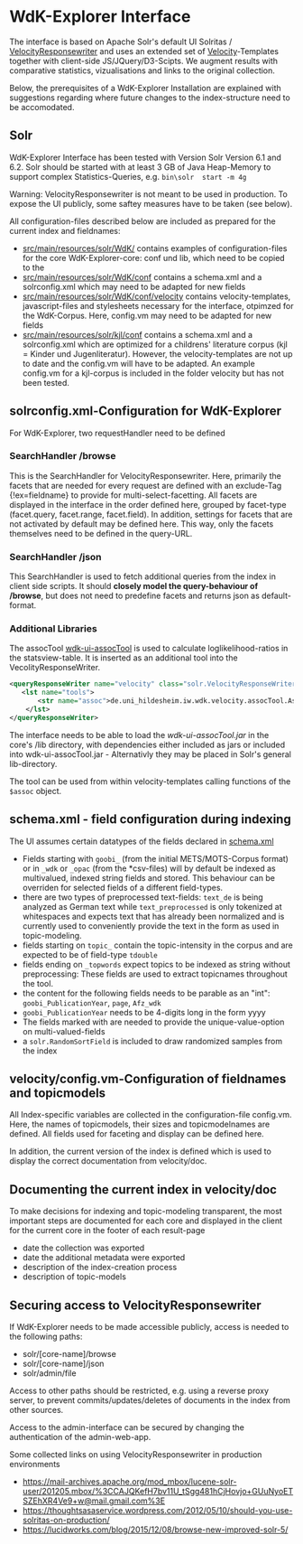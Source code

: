 # WdK-Explorer Interface 

The interface is based on Apache Solr's default UI Solritas / [VelocityResponsewriter](https://cwiki.apache.org/confluence/display/solr/Velocity+Response+Writer) and uses an extended set of [Velocity](https://velocity.apache.org/)-Templates together with client-side JS/JQuery/D3-Scipts. We augment results with comparative statistics, vizualisations and links to the original collection. 

Below, the prerequisites of a WdK-Explorer Installation are explained with suggestions regarding where future changes to the index-structure need to be accomodated. 


Solr
------
WdK-Explorer Interface has been tested with Version Solr Version 6.1 and 6.2. Solr should be started with at least 3 GB of Java Heap-Memory to support complex Statistics-Queries, e.g. `bin\solr  start -m 4g`

Warning: VelocityResponsewriter is not meant to be used in production. To expose the UI publicly, some saftey measures have to be taken (see below).

All configuration-files described below are included as prepared for the current index and fieldnames:

- [src/main/resources/solr/WdK/](src/main/resources/solr/WdK/) contains examples of configuration-files for the core WdK-Explorer-core: conf und lib, which need to be copied to the
- [src/main/resources/solr/WdK/conf](src/main/resources/solr/WdK/conf) contains a schema.xml and a solrconfig.xml which may need to be adapted for new fields
- [src/main/resources/solr/WdK/conf/velocity](src/main/resources/solr/WdK/conf/velocity) contains velocity-templates, javascript-files and stylesheets necessary for the interface, otpimzed for the WdK-Corpus. Here, config.vm may need to be adapted for new fields
 - [src/main/resources/solr/kjl/conf](src/main/resources/solr/kjl/conf) contains a schema.xml and a solrconfig.xml which are optimized for a childrens' literature corpus (kjl = Kinder und Jugenliteratur). However, the velocity-templates are not up to date and the config.vm will have to be adapted. An example config.vm for a kjl-corpus is included in the folder velocity but has not been tested.




solrconfig.xml-Configuration for WdK-Explorer
----

For WdK-Explorer, two requestHandler need to be defined

### SearchHandler **/browse**
This is the SearchHandler for VelocityResponsewriter. Here, primarily the facets that are needed for every request are defined with an exclude-Tag {!ex=fieldname} to provide for multi-select-facetting. All facets are displayed in the interface in the order defined here, grouped by facet-type (facet.query, facet.range, facet.field). In addition, settings for facets that are not activated by default may be defined here. This way, only the facets themselves need to be defined in the query-URL.

### SearchHandler **/json**
This SearchHandler is used to fetch additional queries from the index in client side scripts. It should **closely model the query-behaviour of /browse**, but does not need to predefine facets and returns json as default-format.


### Additional Libraries
The assocTool [wdk-ui-assocTool](./wdk-ui-assocTool) is used to calculate loglikelihood-ratios in the statsview-table. It is inserted as an additional tool into the VecolityResponseWriter.

```xml
<queryResponseWriter name="velocity" class="solr.VelocityResponseWriter" startup="lazy">
   <lst name="tools">   
       <str name="assoc">de.uni_hildesheim.iw.wdk.velocity.assocTool.AssocTool</str>
    </lst>
</queryResponseWriter>
```    
   
The interface needs to be able to load the *wdk-ui-assocTool.jar* in the core's /lib directory, with dependencies either included as jars or included into wdk-ui-assocTool.jar - Alternativly they may be placed in Solr's general lib-directory.

The tool can be used from within velocity-templates calling functions of the `$assoc` object. 

schema.xml - field configuration during indexing
---
The UI assumes certain datatypes of the fields declared in [schema.xml](src/main/resources/solr/WdK/conf/schema.xml)

- Fields starting with `goobi_` (from the initial METS/MOTS-Corpus format) or in `_wdk` or `_opac` (from the *csv-files) will by default be indexed as multivalued, indexed string fields and stored. This behaviour can be overriden for selected fields of a different field-types.
- there are two types of preprocessed text-fields: `text_de`  is being analyzed as German text while `text_preprocessed` is only tokenized at whitespaces and expects text that has already been normalized and is currently used to conveniently provide the text in the form as used in topic-modeling.
- fields starting on `topic_` contain the topic-intensity in the corpus and are expected to be of field-type `tdouble`
- fields ending on `_topwords` expect topics to be indexed as string without preprocessing: These fields are used to extract topicnames throughout the tool. 
- the content for the following fields needs to be parable as an "int": `goobi_PublicationYear`, `page`, `Afz_wdk`  
- `goobi_PublicationYear` needs to be 4-digits long in the form yyyy
- The fields marked with  <!-- Multiple value metadata count fields --> are needed to provide the unique-value-option on multi-valued-fields
- a `solr.RandomSortField` is included to draw randomized samples from the index

velocity/config.vm-Configuration of fieldnames and topicmodels
----
All Index-specific variables are collected in the configuration-file config.vm. Here, the names of 
topicmodels, their sizes and topicmodelnames are defined. All fields used for faceting and display can be defined here.

In addition, the current version of the index is defined which is used to display the correct documentation from velocity/doc.


Documenting the current index in velocity/doc 
----

To make decisions for indexing and topic-modeling transparent, the most important steps are documented for each core and displayed in the client for the current core in the footer of each result-page

* date the collection was exported
* date the additional metadata were exported
* description of the index-creation process
* description of topic-models


Securing access to VelocityResponsewriter
-----

If WdK-Explorer needs to be made accessible publicly, access is needed to the following paths:
* solr/[core-name]/browse 
* solr/[core-name]/json
* solr/admin/file

Access to other paths should be restricted, e.g. using a reverse proxy server, to prevent commits/updates/deletes of documents in the index from other sources.

Access to the admin-interface can be secured by changing the authentication of the admin-web-app.
  
Some collected links on using VelocityResponsewriter in production environments
    
- <https://mail-archives.apache.org/mod_mbox/lucene-solr-user/201205.mbox/%3CCAJQKefH7bv11U_tSgg481hCjHovjo+GUuNyoETSZEhXR4Ve9+w@mail.gmail.com%3E>
- <https://thoughtsasaservice.wordpress.com/2012/05/10/should-you-use-solritas-on-production/>
- <https://lucidworks.com/blog/2015/12/08/browse-new-improved-solr-5/>
